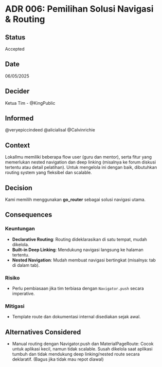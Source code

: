 # ADR 006: Pemilihan Solusi Navigasi & Routing

## Status
Accepted

## Date
06/05/2025

## Decider 
Ketua Tim - @KingPublic

## Informed
@veryepiccindeed
@alicialisal
@Calvinrichie

## Context

LokaIlmu memiliki beberapa flow user (guru dan mentor), serta fitur yang memerlukan nested navigation dan deep linking (misalnya ke forum diskusi tertentu atau detail pelatihan). Untuk mengelola ini dengan baik, dibutuhkan routing system yang fleksibel dan scalable.

## Decision

Kami memilih menggunakan **go\_router** sebagai solusi navigasi utama.

## Consequences

### Keuntungan

* **Declarative Routing**: Routing dideklarasikan di satu tempat, mudah dikelola.
* **Built-in Deep Linking**: Mendukung navigasi langsung ke halaman tertentu.
* **Nested Navigation**: Mudah membuat navigasi bertingkat (misalnya: tab di dalam tab).

### Risiko

* Perlu pembiasaan jika tim terbiasa dengan `Navigator.push` secara imperative.

### Mitigasi

* Template route dan dokumentasi internal disediakan sejak awal.

## Alternatives Considered

* Manual routing dengan Navigator.push dan MaterialPageRoute: Cocok untuk aplikasi kecil, namun tidak scalable. Susah dikelola saat aplikasi tumbuh dan tidak mendukung deep linking/nested route secara deklaratif. (Bagus jika tidak mau repot diawal)
